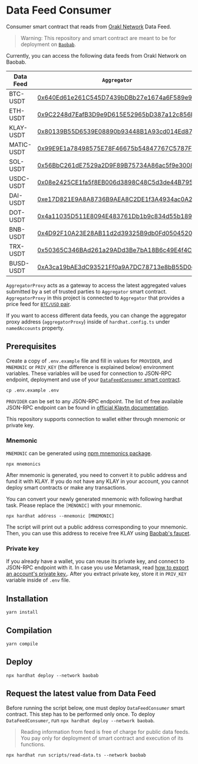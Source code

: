 # Data Feed Consumer

Consumer smart contract that reads from [Orakl Network](https://www.orakl.network) Data Feed.

> Warning: This repository and smart contract are meant to be for deployment on [`Baobab`](https://docs.klaytn.foundation/misc/faq#what-is-cypress-what-is-baobab).

Currently, you can access the following data feeds from Orakl Network on Baobab.

| Data Feed  | `Aggregator`                                                                                                                     | `AggregatorProxy`                                                                                                                |
|------------|----------------------------------------------------------------------------------------------------------------------------------|----------------------------------------------------------------------------------------------------------------------------------|
| BTC-USDT   | [0x640Ed61e261C545D7439bDBb27e1674a6F589e96](https://baobab.scope.klaytn.com/account/0x640Ed61e261C545D7439bDBb27e1674a6F589e96) | [0x6492009c469373972710744eD34725D96D8c07B3](https://baobab.scope.klaytn.com/account/0x6492009c469373972710744eD34725D96D8c07B3) |
| ETH-USDT   | [0x9C2248d7EafB3D9e9D615E52965bD387a12c856b](https://baobab.scope.klaytn.com/account/0x9C2248d7EafB3D9e9D615E52965bD387a12c856b) | [0xFD91E50218a5451a88D7C83Ed7b555F20aa216f2](https://baobab.scope.klaytn.com/account/0xFD91E50218a5451a88D7C83Ed7b555F20aa216f2) |
| KLAY-USDT  | [0x80139B55D6539E08890b93448B1A93cd014Ed87C](https://baobab.scope.klaytn.com/account/0x80139B55D6539E08890b93448B1A93cd014Ed87C) | [0x1BFf2A4B141a18532A141Ec079FbAb615bba907f](https://baobab.scope.klaytn.com/account/0x1BFf2A4B141a18532A141Ec079FbAb615bba907f) |
| MATIC-USDT | [0x99E9E1a78498575E78F46675b54847767C5787Fb](https://baobab.scope.klaytn.com/account/0x99E9E1a78498575E78F46675b54847767C5787Fb) | [0xCe0BBfA49C0b82B9768DFB8d1f1efC907a496842](https://baobab.scope.klaytn.com/account/0xCe0BBfA49C0b82B9768DFB8d1f1efC907a496842) |
| SOL-USDT   | [0x56BbC261dE7529a2D9F89B75734A86ac5f9e3008](https://baobab.scope.klaytn.com/account/0x56BbC261dE7529a2D9F89B75734A86ac5f9e3008) | [0x900350a321c12Ad5388DE96087FdCF90f7ec319B](https://baobab.scope.klaytn.com/account/0x900350a321c12Ad5388DE96087FdCF90f7ec319B) |
| USDC-USDT  | [0x08e2425CE1fa5f8EB006d3898C48C5d3de44B795](https://baobab.scope.klaytn.com/account/0x08e2425CE1fa5f8EB006d3898C48C5d3de44B795) | [0xFd5fb8a27ADd2Faa62Ef3c5f0EA78AEAbE1E07A3](https://baobab.scope.klaytn.com/account/0xFd5fb8a27ADd2Faa62Ef3c5f0EA78AEAbE1E07A3) |
| DAI-USDT   | [0xe17D821E9A8A8736B9AEA8C2DE1f3A4934ac0A2F](https://baobab.scope.klaytn.com/account/0xe17D821E9A8A8736B9AEA8C2DE1f3A4934ac0A2F) | [0xC0B2da601400c9dd49D8eF29E47a16a47932331e](https://baobab.scope.klaytn.com/account/0xC0B2da601400c9dd49D8eF29E47a16a47932331e) |
| DOT-USDT   | [0x4a11035D511E8094E483761Db1b9c834d55b1894](https://baobab.scope.klaytn.com/account/0x4a11035D511E8094E483761Db1b9c834d55b1894) | [0xeD2c791eae84a9845f7832110c9Cd7E1D9670235](https://baobab.scope.klaytn.com/account/0xeD2c791eae84a9845f7832110c9Cd7E1D9670235) |
| BNB-USDT   | [0x4D92F10A23E28AB11d2d39325B9db0Fd0504520d](https://baobab.scope.klaytn.com/account/0x4D92F10A23E28AB11d2d39325B9db0Fd0504520d) | [0x694b6591bA06Ea48b9A07dB78B93cCdF5d144f38](https://baobab.scope.klaytn.com/account/0x694b6591bA06Ea48b9A07dB78B93cCdF5d144f38) |
| TRX-USDT   | [0x50365C346BAd261a29ADd3Be7bA18B6c49E4f4Cf](https://baobab.scope.klaytn.com/account/0x50365C346BAd261a29ADd3Be7bA18B6c49E4f4Cf) | [0x9ED2D63D6af73b416E0a47B56899ddE8435d89a6](https://baobab.scope.klaytn.com/account/0x9ED2D63D6af73b416E0a47B56899ddE8435d89a6) |
| BUSD-USDT  | [0xA3ca19bAE3dC93521Ff0a9A7DC78713e8bB55D0c](https://baobab.scope.klaytn.com/account/0xA3ca19bAE3dC93521Ff0a9A7DC78713e8bB55D0c) | [0x88DaE047193444aba53B316f40961528c326080d](https://baobab.scope.klaytn.com/account/0x88DaE047193444aba53B316f40961528c326080d) |


`AggregatorProxy` acts as a gateway to access the latest aggregated values submitted by a set of trusted parties to `Aggregator` smart contract.
`AggregatorProxy` in this project is connected to `Aggregator` that provides a price feed for [`BTC/USD` pair](https://bisonai.github.io/orakl-config/adapter/btc-usdt.adapter.json).

If you want to access different data feeds, you can change the aggregator proxy address (`aggregatorProxy`) inside of `hardhat.config.ts` under `namedAccounts` property.

## Prerequisites

Create a copy of `.env.example` file and fill in values for `PROVIDER`, and `MNEMONIC` or `PRIV_KEY` (the difference is explained below) environment variables.
These variables will be used for connection to JSON-RPC endpoint, deployment and use of your [`DataFeedConsumer` smart contract](contracts/DataFeedConsumer.sol).

```shell
cp .env.example .env
```

`PROVIDER` can be set to any JSON-RPC endpoint.
The list of free available JSON-RPC endpoint can be found in [official Klaytn documentation](https://docs.klaytn.foundation/content/dapp/json-rpc/public-en#testnet-baobab-public-json-rpc-endpoints).

This repository supports connection to wallet either through mnemonic or private key.

### Mnemonic

`MNEMONIC` can be generated using [npm mnemonics package](https://www.npmjs.com/package/mnemonics).

```shell
npx mnemonics
```

After mnemonic is generated, you need to convert it to public address and fund it with KLAY.
If you do not have any KLAY in your account, you cannot deploy smart contracts or make any transactions.

You can convert your newly generated mnemonic with following hardhat task.
Please replace the `[MENONIC]` with your mnemonic.

```shell
npx hardhat address --mnemonic [MNEMONIC]
```

The script will print out a public address corresponding to your mnemonic.
Then, you can use this address to receive free KLAY using [Baobab's faucet](https://baobab.wallet.klaytn.foundation/faucet).

### Private key

If you already have a wallet, you can reuse its private key, and connect to JSON-RPC endpoint with it.
In case you use Metamask, read [how to export an account's private key.](https://metamask.zendesk.com/hc/en-us/articles/360015289632-How-to-export-an-account-s-private-key).
After you extract private key, store it in `PRIV_KEY` variable inside of `.env` file.

## Installation

```shell
yarn install
```

## Compilation

```shell
yarn compile
```

## Deploy

```shell
npx hardhat deploy --network baobab
```

## Request the latest value from Data Feed

Before running the script below, one must deploy `DataFeedConsumer` smart contract.
This step has to be performed only once.
To deploy `DataFeedConsumer`, run `npx hardhat deploy --network baobab`.

> Reading information from feed is free of charge for public data feeds.
> You pay only for deployment of smart contract and execution of its functions.

```shell
npx hardhat run scripts/read-data.ts --network baobab
```
